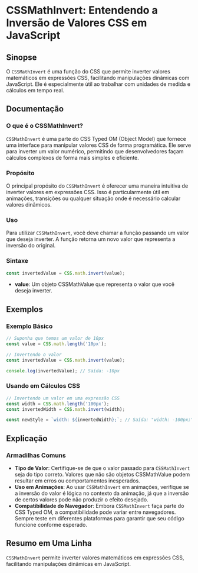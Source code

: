 <!--
Meta Description: # CSSMathInvert: Entendendo a Inversão de Valores CSS em JavaScript ## Sinopse O `CSSMathInvert` é uma função do CSS que permite inverter valores mate...
Meta Keywords: css, que, cssmathinvert, valor, valores
-->

# CSSMathInvert: Entendendo a Inversão de Valores CSS em JavaScript

## Sinopse
O `CSSMathInvert` é uma função do CSS que permite inverter valores matemáticos em expressões CSS, facilitando manipulações dinâmicas com JavaScript. Ele é especialmente útil ao trabalhar com unidades de medida e cálculos em tempo real.

## Documentação
### O que é o CSSMathInvert?
`CSSMathInvert` é uma parte do CSS Typed OM (Object Model) que fornece uma interface para manipular valores CSS de forma programática. Ele serve para inverter um valor numérico, permitindo que desenvolvedores façam cálculos complexos de forma mais simples e eficiente.

### Propósito
O principal propósito do `CSSMathInvert` é oferecer uma maneira intuitiva de inverter valores em expressões CSS. Isso é particularmente útil em animações, transições ou qualquer situação onde é necessário calcular valores dinâmicos.

### Uso
Para utilizar `CSSMathInvert`, você deve chamar a função passando um valor que deseja inverter. A função retorna um novo valor que representa a inversão do original.

### Sintaxe
```javascript
const invertedValue = CSS.math.invert(value);
```

- **value**: Um objeto CSSMathValue que representa o valor que você deseja inverter.

## Exemplos
### Exemplo Básico
```javascript
// Suponha que temos um valor de 10px
const value = CSS.math.length('10px');

// Invertendo o valor
const invertedValue = CSS.math.invert(value);

console.log(invertedValue); // Saída: -10px
```

### Usando em Cálculos CSS
```javascript
// Invertendo um valor em uma expressão CSS
const width = CSS.math.length('100px');
const invertedWidth = CSS.math.invert(width);

const newStyle = `width: ${invertedWidth};`; // Saída: "width: -100px;"
```

## Explicação
### Armadilhas Comuns
- **Tipo de Valor**: Certifique-se de que o valor passado para `CSSMathInvert` seja do tipo correto. Valores que não são objetos CSSMathValue podem resultar em erros ou comportamentos inesperados.
- **Uso em Animações**: Ao usar `CSSMathInvert` em animações, verifique se a inversão do valor é lógica no contexto da animação, já que a inversão de certos valores pode não produzir o efeito desejado.
- **Compatibilidade do Navegador**: Embora `CSSMathInvert` faça parte do CSS Typed OM, a compatibilidade pode variar entre navegadores. Sempre teste em diferentes plataformas para garantir que seu código funcione conforme esperado.

## Resumo em Uma Linha
`CSSMathInvert` permite inverter valores matemáticos em expressões CSS, facilitando manipulações dinâmicas em JavaScript.